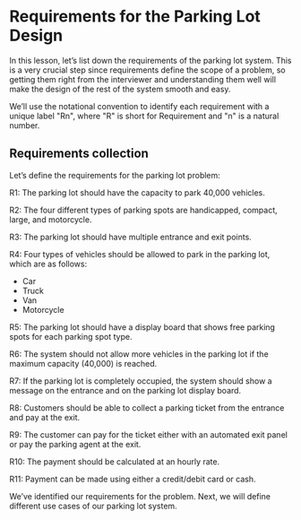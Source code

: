 # Requirements for the Parking Lot Design
In this lesson, let’s list down the requirements of the parking lot system. This is a very crucial step since requirements define the scope of a problem, so getting them right from the interviewer and understanding them well will make the design of the rest of the system smooth and easy.

We’ll use the notational convention to identify each requirement with a unique label "Rn", where "R" is short for Requirement and "n" is a natural number.

## Requirements collection
Let’s define the requirements for the parking lot problem:

R1: The parking lot should have the capacity to park 40,000 vehicles.

R2: The four different types of parking spots are handicapped, compact, large, and motorcycle.

R3: The parking lot should have multiple entrance and exit points.

R4: Four types of vehicles should be allowed to park in the parking lot, which are as follows:

- Car
- Truck
- Van
- Motorcycle

R5: The parking lot should have a display board that shows free parking spots for each parking spot type.

R6: The system should not allow more vehicles in the parking lot if the maximum capacity (40,000) is reached.

R7: If the parking lot is completely occupied, the system should show a message on the entrance and on the parking lot display board.

R8: Customers should be able to collect a parking ticket from the entrance and pay at the exit.

R9: The customer can pay for the ticket either with an automated exit panel or pay the parking agent at the exit.

R10: The payment should be calculated at an hourly rate.

R11: Payment can be made using either a credit/debit card or cash.

We’ve identified our requirements for the problem. Next, we will define different use cases of our parking lot system.
